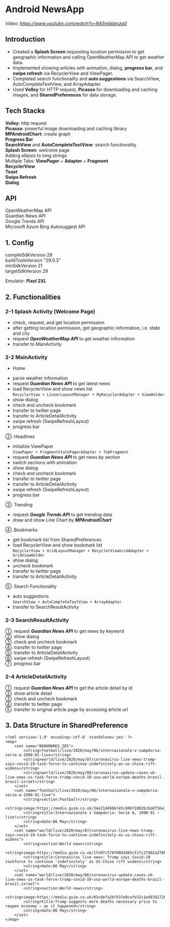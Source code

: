 # Android NewsApp
*Video: https://www.youtube.com/watch?v=RA5mbbbszp0*

## Introduction
* Created a **Splash Screen** requesting location permission to get geographic information and calling OpenWeatherMap API to get weather data.
* Implemented showing articles with animation, dialog, **progress bar**, and **swipe refresh** via RecyclerView and ViewPager.
* Completed search functionality and **auto suggestions** via SearchView, AutoCompleteTextView, and ArrayAdapter.
* Used **Volley** for HTTP request, **Picasso** for downloading and caching images, and **SharedPreferences** for data storage.

## Tech Stacks
**Volley**: http request  
**Picasso**: powerful image downloading and caching library  
**MPAndroidChart**: create graph  
**Progress Bar**  
**SearchView** and **AutoCompleteTextView**: search functionality  
**Splash Screen**: welcome page  
Adding ellipsis to long strings  
Multiple Tabs: **ViewPager** + **Adapter** + **Fragment**  
**RecyclerView**  
**Toast**  
**Swipe Refresh**  
**Dialog**  

## API
OpenWeatherMap API  
Guardian News API  
Google Trends API  
Microsoft Azure Bing Autosuggest API  

## 1. Config
compileSdkVersion 29  
buildToolsVersion "29.0.3"  
minSdkVersion 21  
targetSdkVersion 29  

Emulator: **_Pixel 2XL_**  

## 2. Functionalities

### 2-1 Splash Activity (Welcome Page)
* check, request, and get location permission  
* after getting location permission, get geographic information, i.e. state and city  
* request **_OpenWeatherMap API_** to get weather information  
* transfer to MainActivity  

### 2-2 MainActivity
* Home  
 + parse weather information  
 + request **_Guardian News API_** to get latest news  
 + load RecyclerView and show news list  
   `RecyclerView + LinearLayoutManager + MyRecyclerAdapter + ViewHolder`  
 + show dialog  
 + check and uncheck bookmark  
 + transfer to twitter page  
 + transfer to ArticleDetailActivity  
 + swipe refresh (SwipeRefreshLayout)  
 + progress bar  
    
②. Headlines  
* initialize ViewPaper  
  `ViewPaper + FragmentStatePagerAdapter + TabFragment`  
* request **_Guardian News API_** to get news by section  
* switch sections with animation  
* show dialog  
* check and uncheck bookmark  
* transfer to twitter page  
* transfer to ArticleDetailActivity  
* swipe refresh (SwipeRefreshLayout)  
* progress bar  
    
③. Trending  
* request **_Google Trends API_** to get trending data  
* draw and show Line Chart by **_MPAndroidChart_**  
    
④. Bookmarks  
* get bookmark list from SharedPreferences  
* load RecyclerView and show bookmark list  
  `RecyclerView + GridLayoutManager + RecyclerViewGridAdapter + GridViewHolder`  
* show dialog  
* uncheck bookmark  
* transfer to twitter page  
* transfer to ArticleDetailActivity  
    
⑤. Search Functionality  
* auto suggestions  
  `SearchView + AutoCompleteTextView + ArrayAdapter`  
* transfer to SearchResultActivity  
    
### 2-3 SearchResultActivity
①. request **_Guardian News API_** to get news by keyword  
②. show dialog  
③. check and uncheck bookmark  
④. transfer to twitter page  
⑤. transfer to ArticleDetailActivity  
⑥. swipe refresh (SwipeRefreshLayout)  
⑦. progress bar  

### 2-4 ArticleDetailActivity
①. request **_Guardian News API_** to get the article detail by id  
②. show article detail  
③. check and uncheck bookmark  
④. transfer to twitter page  
⑤. transfer to original article page by accessing article url  

## 3. Data Structure in SharedPreference
```
<?xml version='1.0' encoding='utf-8' standalone='yes' ?>
<map>
    <set name="BOOKMARKS_IDS">
        <string>football/live/2020/may/06/internazionale-v-sampdoria-serie-a-1990-91-live</string>
        <string>world/live/2020/may/07/coronavirus-live-news-trump-says-covid-19-task-force-to-continue-indefinitely-as-us-china-rift-widens</string>
        <string>world/live/2020/may/06/coronavirus-update-cases-uk-live-news-us-task-force-trump-covid-19-usa-world-europe-deaths-brazil-brasil-israel</string>
    </set>
    <set name="football/live/2020/may/06/internazionale-v-sampdoria-serie-a-1990-91-live">
        <string>section:Football</string>
        <string>image:https://media.guim.co.uk/34e21d496b7e5c80871002bcbdd756e2c0cd69a0/0_185_2477_1486/500.jpg</string>
        <string>title:Internazionale v Sampdoria: Serie A, 1990-91 – live!</string>
        <string>date:06 May</string>
    </set>
    <set name="world/live/2020/may/07/coronavirus-live-news-trump-says-covid-19-task-force-to-continue-indefinitely-as-us-china-rift-widens">
        <string>section:World news</string>
        <string>image:https://media.guim.co.uk/1fe97c578f0883d85c51fc27d02a2786f8bddc91/0_213_6000_3600/500.jpg</string>
        <string>title:Coronavirus live news: Trump says Covid-19 taskforce to continue 'indefinitely' as US-China rift widens</string>
        <string>date:06 May</string>
    </set>
    <set name="world/live/2020/may/06/coronavirus-update-cases-uk-live-news-us-task-force-trump-covid-19-usa-world-europe-deaths-brazil-brasil-israel">
        <string>section:World news</string>
        <string>image:https://media.guim.co.uk/03cdefa2bfd37e0cefe32c1ed8392726d9218286/0_37_6620_3970/500.jpg</string>
        <string>title:Trump suggests more deaths necessary price to reopen economy – as it happened</string>
        <string>date:06 May</string>
    </set>
</map>
```
